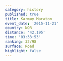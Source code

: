 ```yaml
---
category: history
published: true
title: Karmøy Maraton
event_date: '2015-11-21'
country: NOR
distance: '42,195'
time: '03:33:53'
ranking: 32/98
surface: Road
highlight: false
---
```

